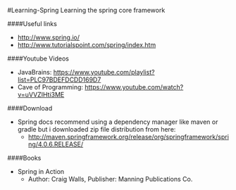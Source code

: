 #Learning-Spring
Learning the spring core framework

####Useful links
- http://www.spring.io/
- http://www.tutorialspoint.com/spring/index.htm

####Youtube Videos
- JavaBrains: https://www.youtube.com/playlist?list=PLC97BDEFDCDD169D7
- Cave of Programming: https://www.youtube.com/watch?v=uVVZIHti3ME

####Download
- Spring docs recommend using a dependency manager like maven or gradle
but i downloaded zip file distribution from here:
	- http://maven.springframework.org/release/org/springframework/spring/4.0.6.RELEASE/

####Books
- Spring in Action
	- Author: Craig Walls, Publisher: Manning Publications Co.
	
